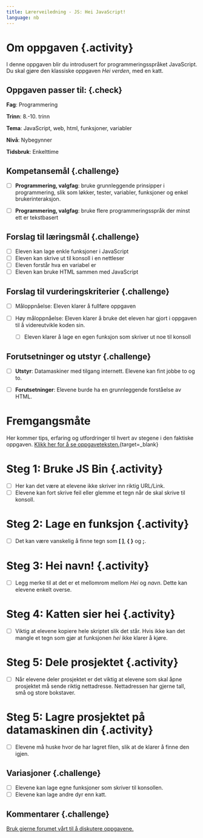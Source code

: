 ```yaml
---
title: Lærerveiledning - JS: Hei JavaScript!
language: nb
---
```


# Om oppgaven {.activity}
I denne oppgaven blir du introdusert for programmeringsspråket JavaScript. Du skal gjøre den klassiske oppgaven _Hei verden_, med en katt.

## Oppgaven passer til: {.check}
 __Fag__: Programmering

__Trinn__: 8.-10. trinn

__Tema__: JavaScript, web, html, funksjoner, variabler

__Nivå__: Nybegynner

__Tidsbruk__: Enkelttime


## Kompetansemål {.challenge}

- [ ] __Programmering, valgfag__: bruke grunnleggende prinsipper i programmering, slik som løkker, tester, variabler, funksjoner og enkel brukerinteraksjon.

- [ ] __Programmering, valgfag__: bruke flere programmeringsspråk der minst ett er tekstbasert


## Forslag til læringsmål {.challenge}

- [ ] Eleven kan lage enkle funksjoner i JavaScript
- [ ] Eleven kan skrive ut til konsoll i en nettleser
- [ ] Eleven forstår hva en variabel er
- [ ] Eleven kan bruke HTML sammen med JavaScript

## Forslag til vurderingskriterier {.challenge}

- [ ] Måloppnåelse: Eleven klarer å fullføre oppgaven

- [ ] Høy måloppnåelse: Eleven klarer å bruke det eleven har gjort i oppgaven til å videreutvikle koden sin. 
  - [ ] Eleven klarer å lage en egen funksjon som skriver ut noe til konsoll


## Forutsetninger og utstyr {.challenge}

- [ ] __Utstyr__: Datamaskiner med tilgang internett. Elevene kan fint jobbe to og to.

- [ ] __Forutsetninger__: Elevene burde ha en grunnleggende forståelse av HTML.

# Fremgangsmåte
Her kommer tips, erfaring og utfordringer til hvert av stegene i den faktiske oppgaven. [Klikk her for å se oppgaveteksten.](hei_js.html){target=_blank}

# Steg 1: Bruke JS Bin {.activity}
- [ ] Her kan det være at elevene ikke skriver inn riktig URL/Link.
- [ ] Elevene kan fort skrive feil eller glemme et tegn når de skal skrive til konsoll.

# Steg 2: Lage en funksjon {.activity}
- [ ] Det kan være vanskelig å finne tegn som __[ ]__, __{ }__ og __;__.

# Steg 3: Hei navn! {.activity}
- [ ] Legg merke til at det er et mellomrom mellom _Hei_ og _navn_. Dette kan elevene enkelt overse.

# Steg 4: Katten sier hei {.activity}
- [ ] Viktig at elevene kopiere hele skriptet slik det står. Hvis ikke kan det mangle et tegn som gjør at funksjonen _hei_ ikke klarer å kjøre.

# Steg 5: Dele prosjektet {.activity}
- [ ] Når elevene deler prosjektet er det viktig at elevene som skal åpne prosjektet må sende riktig nettadresse. Nettadressen har gjerne tall, små og store bokstaver.

# Steg 5: Lagre prosjektet på datamaskinen din {.activity}
- [ ] Elevene må huske hvor de har lagret filen, slik at de klarer å finne den igjen. 

## Variasjoner {.challenge}
- [ ] Elevene kan lage egne funksjoner som skriver til konsollen.
- [ ] Elevene kan lage andre dyr enn katt.

## Kommentarer {.challenge}
[Bruk gjerne forumet vårt til å diskutere oppgavene.](https://forum.kidsakoder.no/c/oppgaver)


